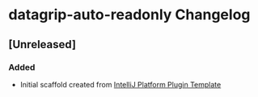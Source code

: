 <!-- Keep a Changelog guide -> https://keepachangelog.com -->

# datagrip-auto-readonly Changelog

## [Unreleased]
### Added
- Initial scaffold created from [IntelliJ Platform Plugin Template](https://github.com/JetBrains/intellij-platform-plugin-template)
